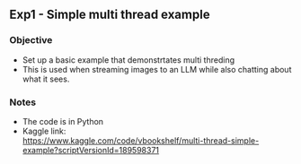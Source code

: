 ## Exp1 - Simple multi thread example

### Objective
- Set up a basic example that demonstrtates multi threding
- This is used when streaming images to an LLM while also chatting about what it sees.
  
### Notes
- The code is in Python
- Kaggle link:<br>
https://www.kaggle.com/code/vbookshelf/multi-thread-simple-example?scriptVersionId=189598371
